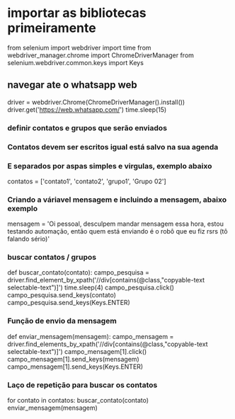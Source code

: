 # importar as bibliotecas primeiramente
from selenium import webdriver
import time
from webdriver_manager.chrome import ChromeDriverManager
from selenium.webdriver.common.keys import Keys

## navegar ate o whatsapp web
driver = webdriver.Chrome(ChromeDriverManager().install())
driver.get('https://web.whatsapp.com/')
time.sleep(15)

### definir contatos e grupos que serão enviados
### Contatos devem ser escritos igual está salvo na sua agenda
### E separados por aspas simples e virgulas, exemplo abaixo
contatos = ['contato1', 'contato2', 'grupo1', 'Grupo 02']


### Criando a váriavel mensagem e incluindo a mensagem, abaixo exemplo
mensagem = 'Oi pessoal, desculpem mandar mensagem essa hora, estou testando automação, então quem está enviando é o robô que eu fiz rsrs (tô falando sério)'

### buscar contatos / grupos
def buscar_contato(contato):
    campo_pesquisa = driver.find_element_by_xpath('//div[contains(@class,"copyable-text selectable-text")]')
    time.sleep(4)
    campo_pesquisa.click()
    campo_pesquisa.send_keys(contato)
    campo_pesquisa.send_keys(Keys.ENTER)

### Função de envio da mensagem
def enviar_mensagem(mensagem):
    campo_mensagem = driver.find_elements_by_xpath('//div[contains(@class,"copyable-text selectable-text")]')
    campo_mensagem[1].click()
    campo_mensagem[1].send_keys(mensagem)
    campo_mensagem[1].send_keys(Keys.ENTER)

### Laço de repetição para buscar os contatos
for contato in contatos:
    buscar_contato(contato)
    enviar_mensagem(mensagem)
